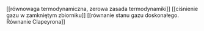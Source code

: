 [[równowaga termodynamiczna, zerowa zasada termodynamiki]]
[[ciśnienie gazu w zamkniętym zbiorniku]]
[[równanie stanu gazu doskonałego. Równanie Clapeyrona]]